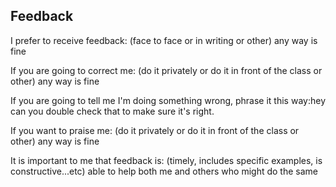 ## Feedback
<p>I prefer to receive feedback: (face to face or in writing or other) any way is fine</p>
<p>If you are going to correct me: (do it privately or do it in front of the class or other) any way is fine</p>
<p>If you are going to tell me I'm doing something wrong, phrase it this way:hey can you double check that to make sure it's right.</p>
<p>If you want to praise me: (do it privately or do it in front of the class or other) any way is fine</p>
<p>It is important to me that feedback is: (timely, includes specific examples, is constructive...etc) able to help both me and others who might do the same</p>
